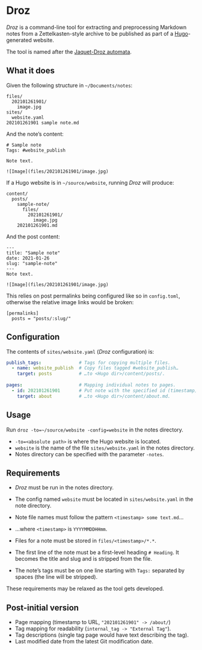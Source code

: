 # Droz

*Droz* is a command-line tool for extracting and preprocessing Markdown notes from a Zettelkasten-style archive to be published as part of a [Hugo](https://gohugo.io)-generated website.

The tool is named after the [Jaquet-Droz automata](https://en.wikipedia.org/wiki/Jaquet-Droz_automata).

## What it does

Given the following structure in `~/Documents/notes`:

```
files/
  202101261901/
    image.jpg
sites/
  website.yaml
202101261901 sample note.md
```

And the note’s content:

```
# Sample note
Tags: #website_publish

Note text.

![Image](files/202101261901/image.jpg)
```

If a Hugo website is in `~/source/website`, running *Droz* will produce:

```
content/
  posts/
    sample-note/
      files/
        202101261901/
          image.jpg
    202101261901.md
```

And the post content:

```
---
title: "Sample note"
date: 2021-01-26
slug: "sample-note"
---
Note text.

![Image](files/202101261901/image.jpg)
```

This relies on post permalinks being configured like so in `config.toml`, otherwise the relative image links would be broken:

```
[permalinks]
  posts = "posts/:slug/"
```

## Configuration

The contents of `sites/website.yaml` (*Droz* configuration) is:

```yaml
publish_tags:              # Tags for copying multiple files.
  - name: website_publish  # Copy files tagged #website_publish…
    target: posts          # …to <Hugo dir>/content/posts/.
    
pages:                     # Mapping individual notes to pages.
  - id: 202101261901       # Put note with the specified id (timestamp)…
    target: about          # …to <Hugo dir>/content/about.md.
```

## Usage

Run `droz -to=~/source/website -config=website` in the notes directory.

* `-to=<absolute path>` is where the Hugo website is located.
* `website` is the name of the file `sites/website.yaml` in the notes directory.
* Notes directory can be specified with the parameter `-notes`.

## Requirements

* *Droz* must be run in the notes directory.
* The config named `website` must be located in `sites/website.yaml` in the note directory.

* Note file names must follow the pattern `<timestamp> some text.md`…
* …where `<timestamp>` is `YYYYMMDDHHmm`.
* Files for a note must be stored in `files/<timestamp>/*.*`.
* The first line of the note must be a first-level heading `# Heading`. It becomes the title and slug and is stripped from the file.
* The note’s tags must be on one line starting with `Tags:` separated by spaces (the line will be stripped).

These requirements may be relaxed as the tool gets developed.

## Post-initial version

* Page mapping (timestamp to URL, `"202101261901" -> /about/`)
* Tag mapping for readability (`internal_tag -> "External Tag"`).
* Tag descriptions (single tag page would have text describing the tag).
* Last modified date from the latest Git modification date.
